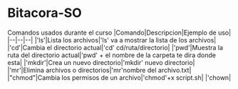 # Bitacora-SO
Comandos usados durante el curso
|Comando|Descripcion|Ejemplo de uso|
|--|--|--|
|'ls'|Lista los archivos|'ls' va a mostrar la lista de los archivos|
|'cd'|Cambia el directorio actual|'cd' cd/ruta/directorio|
|'pwd'|Muestra la ruta del directorio actual|'pwd' + el nombre de la carpeta te dira donde esta| 
|'mkdir'|Crea un nuevo directorio|'mkdir' nuevo directorio|
|'mr'|Elimina archivos o directorios|'mr'nombre del archivo.txt|
|"chmod"|Cambia los permisos de un archivo|'chmod'+x script.sh|
|'chown|
